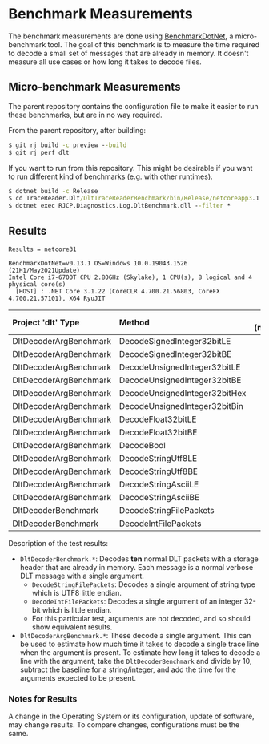 # Benchmark Measurements

The benchmark measurements are done using
[BenchmarkDotNet](https://benchmarkdotnet.org/), a micro-benchmark tool. The
goal of this benchmark is to measure the time required to decode a small set of
messages that are already in memory. It doesn't measure all use cases or how
long it takes to decode files.

## Micro-benchmark Measurements

The parent repository contains the configuration file to make it easier to run
these benchmarks, but are in no way required.

From the parent repository, after building:

```cmd
$ git rj build -c preview --build
$ git rj perf dlt
```

If you want to run from this repository. This might be desirable if you want to
run different kind of benchmarks (e.g. with other runtimes).

```cmd
$ dotnet build -c Release
$ cd TraceReader.Dlt/DltTraceReaderBenchmark/bin/Release/netcoreapp3.1
$ dotnet exec RJCP.Diagnostics.Log.DltBenchmark.dll --filter *
```

## Results

```text
Results = netcore31

BenchmarkDotNet=v0.13.1 OS=Windows 10.0.19043.1526 (21H1/May2021Update)
Intel Core i7-6700T CPU 2.80GHz (Skylake), 1 CPU(s), 8 logical and 4 physical core(s)
  [HOST] : .NET Core 3.1.22 (CoreCLR 4.700.21.56803, CoreFX 4.700.21.57101), X64 RyuJIT
```

| Project 'dlt' Type     | Method                        | mean (netcore31) | stderr |
|:-----------------------|:------------------------------|-----------------:|-------:|
| DltDecoderArgBenchmark | DecodeSignedInteger32bitLE    | 17.63            | 0.03   |
| DltDecoderArgBenchmark | DecodeSignedInteger32bitBE    | 17.44            | 0.06   |
| DltDecoderArgBenchmark | DecodeUnsignedInteger32bitLE  | 18.12            | 0.05   |
| DltDecoderArgBenchmark | DecodeUnsignedInteger32bitBE  | 18.19            | 0.07   |
| DltDecoderArgBenchmark | DecodeUnsignedInteger32bitHex | 18.03            | 0.05   |
| DltDecoderArgBenchmark | DecodeUnsignedInteger32bitBin | 17.84            | 0.08   |
| DltDecoderArgBenchmark | DecodeFloat32bitLE            | 17.30            | 0.05   |
| DltDecoderArgBenchmark | DecodeFloat32bitBE            | 17.08            | 0.05   |
| DltDecoderArgBenchmark | DecodeBool                    | 8.42             | 0.03   |
| DltDecoderArgBenchmark | DecodeStringUtf8LE            | 54.09            | 0.21   |
| DltDecoderArgBenchmark | DecodeStringUtf8BE            | 54.00            | 0.16   |
| DltDecoderArgBenchmark | DecodeStringAsciiLE           | 44.12            | 0.14   |
| DltDecoderArgBenchmark | DecodeStringAsciiBE           | 43.22            | 0.20   |
| DltDecoderBenchmark    | DecodeStringFilePackets       | 3729.83          | 12.29  |
| DltDecoderBenchmark    | DecodeIntFilePackets          | 3322.94          | 4.45   |

Description of the test results:

* `DltDecoderBenchmark.*`: Decodes **ten** normal DLT packets with a storage
  header that are already in memory. Each message is a normal verbose DLT
  message with a single argument.
  * `DecodeStringFilePackets`: Decodes a single argument of string type which is
    UTF8 little endian.
  * `DecodeIntFilePackets`: Decodes a single argument of an integer 32-bit which
    is little endian.
  * For this particular test, arguments are not decoded, and so should show
    equivalent results.
* `DltDecoderArgBenchmark.*`: These decode a single argument. This can be used
  to estimate how much time it takes to decode a single trace line when the
  argument is present. To estimate how long it takes to decode a line with the
  argument, take the `DltDecoderBenchmark` and divide by 10, subtract the
  baseline for a string/integer, and add the time for the arguments expected to
  be present.

### Notes for Results

A change in the Operating System or its configuration, update of software, may
change results. To compare changes, configurations must be the same.
